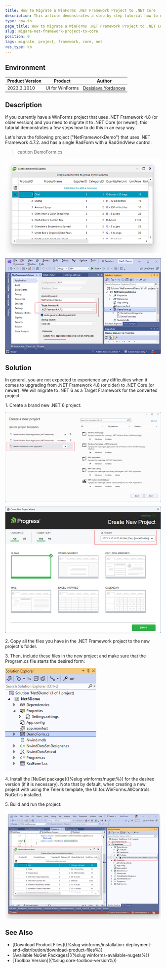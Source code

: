 ```yaml
---
title: How to Migrate a WinForms .NET Framework Project to .NET Core
description: This article demonstrates a step by step tutorial how to migrate your WinForms project that uses .NET Framework to .NET Core. 
type: how-to
page_title: How to Migrate a WinForms .NET Framework Project to .NET Core
slug: migare-net-framework-project-to-core
position: 0
tags: migrate, project, framework, core, net
res_type: kb
---
```



## Environment
 
|Product Version|Product|Author|
|----|----|----|
|2023.3.1010|UI for WinForms|[Desislava Yordanova](https://www.telerik.com/blogs/author/desislava-yordanova)|

## Description

If you currently have a WinForms project that uses .NET Framework 4.8 (or older version) and you need to migrate it to .NET Core (or newer), this tutorial demonstrates a few steps how to do this in an easy way. 

Let's have the following project ("NetFrameworkDemo") that uses .NET Framework 4.7.2. and has a single RadForm with a RadGridView control:

>caption DemoForm.cs

![migare-net-framework-project-to-core001](images/migare-net-framework-project-to-core001.png) 

![migare-net-framework-project-to-core000](images/migare-net-framework-project-to-core000.png)  
 
## Solution 

In general, you are not expected to experience any difficulties when it comes to upgrading from .NET Framework 4.8 (or older) to .NET Core (or newer). We will migrate to .NET 6 as a Target Framework for the converted project.

1\. Create a brand new .NET 6 project:

![migare-net-framework-project-to-core002](images/migare-net-framework-project-to-core002.png) 

![migare-net-framework-project-to-core003](images/migare-net-framework-project-to-core003.png) 

2\. Copy all the files you have in the .NET Framework project to the new project's folder. 

3\. Then, include these files in the new project and make sure that the Program.cs file starts the desired form:

![migare-net-framework-project-to-core004](images/migare-net-framework-project-to-core004.png)  

4\. Install the [NuGet package]({%slug winforms/nuget%}) for the desired version (if it is necessary). Note that by default, when creating a new project with using the Telerik template, the UI.for.WinForms.AllControls NuGet is installed.

5\. Build and run the project:

![migare-net-framework-project-to-core005](images/migare-net-framework-project-to-core005.png)   

## See Also

* [Download Product Files]({%slug winforms/installation-deployment-and-distribution/download-product-files%}) 
* [Available NuGet Packages]({%slug winforms-available-nugets%})
* [Toolbox Version]({%slug core-toolbox-version%})

